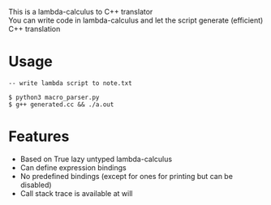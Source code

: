 This is a lambda-calculus to C++ translator  
You can write code in lambda-calculus and let the script generate (efficient) C++ translation  

# Usage

	-- write lambda script to note.txt

	$ python3 macro_parser.py
	$ g++ generated.cc && ./a.out

# Features

- Based on True lazy untyped lambda-calculus
- Can define expression bindings
- No predefined bindings (except for ones for printing but can be disabled)
- Call stack trace is available at will
